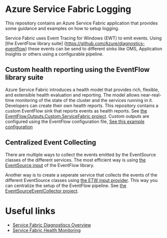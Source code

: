 # Azure Service Fabric Logging

This repository contains an Azure Service Fabric application that provides some guidance and examples on how to setup logging.           

Service Fabric uses Event Tracing for Windows (EWT) to emit events. Using [the EventFlow library suite] (https://github.com/Azure/diagnostics-eventflow) these events can be send to different sinks like OMS, Application Insights or others using a configurable pipeline.

## Custom health reporting using the EventFlow library suite

Azure Service Fabric introduces a health model that provides rich, flexible, and extensible health evaluation and reporting. The model allows near-real-time monitoring of the state of the cluster and the services running in it. Developers can create their own health reports. This repository contains a custom EventFlow sink that reports events as health reports. See [the EventFlow.Outputs.Custom.ServiceFabric project](EventFlow.Outputs.Custom.ServiceFabric). Custom outputs are configured using the EventFlow configuration file, [See this example configuration](WebApi/PackageRoot/Config/eventFlowConfig.json)

## Centralized Event Collecting

There are multiple ways to collect the events emitted by the EventSource classes of the different services. The most efficient way is using [the EventSource input](https://github.com/Azure/diagnostics-eventflow#eventsource) of the EventFlow library.

Another way is to create a seperate service that collects the events of the different EventSource classes using [the ETW input provider](https://github.com/Azure/diagnostics-eventflow#etw-event-tracing-for-windows). This way you can centralize the setup of the EventFlow pipeline.  See [the EventSourceEventCollector project](EventSourceEventCollector).

# Useful links

- [Service Fabric Diagnostiscs Overview](https://docs.microsoft.com/en-us/azure/service-fabric/service-fabric-diagnostics-overview)
- [Service Fabric Health Monitoring](https://docs.microsoft.com/en-us/azure/service-fabric/service-fabric-health-introduction)
